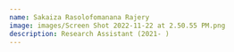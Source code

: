 ```yaml
---
name: Sakaiza Rasolofomanana Rajery
image: images/Screen Shot 2022-11-22 at 2.50.55 PM.png
description: Research Assistant (2021- )
---
```

